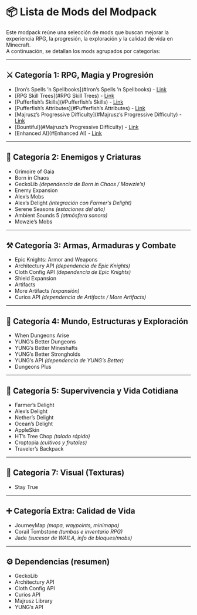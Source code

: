 
# 📦 Lista de Mods del Modpack

Este modpack reúne una selección de mods que buscan mejorar la experiencia RPG, la progresión, la exploración y la calidad de vida en Minecraft.  
A continuación, se detallan los mods agrupados por categorías:

---

## ⚔️ Categoría 1: RPG, Magia y Progresión
- [Iron’s Spells ’n Spellbooks](#Iron’s Spells ’n Spellbooks) - [Link](https://www.curseforge.com/minecraft/mc-mods/irons-spells-n-spellbooks)  
- [RPG Skill Trees](#RPG Skill Trees) - [Link](https://www.curseforge.com/minecraft/mc-mods/rpg-skill-trees)  
- [Pufferfish’s Skills](#Pufferfish’s Skills) - [Link](https://www.curseforge.com/minecraft/mc-mods/puffish-skills)  
- [Pufferfish’s Attributes](#Pufferfish’s Attributes) - [Link](https://www.curseforge.com/minecraft/mc-mods/puffish-attributes)  
- [Majrusz’s Progressive Difficulty](#Majrusz’s Progressive Difficulty) - [Link](https://www.curseforge.com/minecraft/mc-mods/majruszs-progressive-difficulty)   
- [Bountiful](#Majrusz’s Progressive Difficulty) - [Link](https://www.curseforge.com/minecraft/mc-mods/bountiful) 
- [Enhanced AI](#Enhanced AI) - [Link](https://www.curseforge.com/minecraft/mc-mods/enhanced-ai)  

---

## 👹 Categoría 2: Enemigos y Criaturas
- Grimoire of Gaia  
- Born in Chaos  
- GeckoLib *(dependencia de Born in Chaos / Mowzie’s)*  
- Enemy Expansion  
- Alex’s Mobs  
- Alex’s Delight *(integración con Farmer’s Delight)*  
- Serene Seasons *(estaciones del año)*  
- Ambient Sounds 5 *(atmósfera sonora)*  
- Mowzie’s Mobs  

---

## ⚒️ Categoría 3: Armas, Armaduras y Combate
- Epic Knights: Armor and Weapons  
- Architectury API *(dependencia de Epic Knights)*  
- Cloth Config API *(dependencia de Epic Knights)*  
- Shield Expansion  
- Artifacts  
- More Artifacts *(expansión)*  
- Curios API *(dependencia de Artifacts / More Artifacts)*  

---

## 🏰 Categoría 4: Mundo, Estructuras y Exploración
- When Dungeons Arise  
- YUNG’s Better Dungeons  
- YUNG’s Better Mineshafts  
- YUNG’s Better Strongholds  
- YUNG’s API *(dependencia de YUNG’s Better)*  
- Dungeons Plus  

---

## 🌱 Categoría 5: Supervivencia y Vida Cotidiana
- Farmer’s Delight  
- Alex’s Delight  
- Nether’s Delight  
- Ocean’s Delight  
- AppleSkin  
- HT’s Tree Chop *(talado rápido)*  
- Croptopia *(cultivos y frutales)*  
- Traveler’s Backpack  

---

## 🎨 Categoría 7: Visual (Texturas)
- Stay True

---

## ➕ Categoría Extra: Calidad de Vida
- JourneyMap *(mapa, waypoints, minimapa)*  
- Corail Tombstone *(tumbas e inventario RPG)*  
- Jade *(sucesor de WAILA, info de bloques/mobs)*  

---

## ⚙️ Dependencias (resumen)
- GeckoLib  
- Architectury API  
- Cloth Config API  
- Curios API  
- Majrusz Library  
- YUNG’s API  
